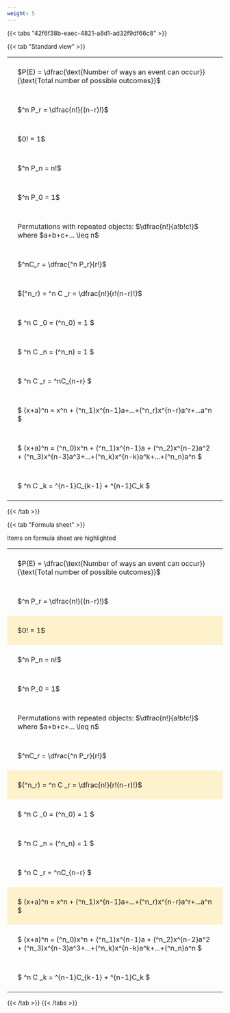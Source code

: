 ```yaml
---
weight: 5
---
```


{{< tabs "42f6f38b-eaec-4821-a8d1-ad32f9df66c8" >}}

{{< tab "Standard view" >}}

<style type="text/css">
#T_16943 th.col_heading {
  text-align: left;
  font-size: 1em;
}
#T_16943 td {
  text-align: left;
  font-size: 1em;
  padding: 1.5em;
}
</style>
<table id="T_16943">
  <thead>
  </thead>
  <tbody>
    <tr>
      <td id="T_16943_row0_col0" class="data row0 col0" >$P(E) = \dfrac{\text{Number of ways an event can occur}}{\text{Total number of possible outcomes}}$</td>
    </tr>
    <tr>
      <td id="T_16943_row1_col0" class="data row1 col0" >$^n P_r = \dfrac{n!}{(n-r)!}$</td>
    </tr>
    <tr>
      <td id="T_16943_row2_col0" class="data row2 col0" >$0! = 1$</td>
    </tr>
    <tr>
      <td id="T_16943_row3_col0" class="data row3 col0" >$^n P_n = n!$</td>
    </tr>
    <tr>
      <td id="T_16943_row4_col0" class="data row4 col0" >$^n P_0 = 1$</td>
    </tr>
    <tr>
      <td id="T_16943_row5_col0" class="data row5 col0" >Permutations with repeated objects: $\dfrac{n!}{a!b!c!}$ where $a+b+c+... \leq n$</td>
    </tr>
    <tr>
      <td id="T_16943_row6_col0" class="data row6 col0" >$^nC_r = \dfrac{^n P_r}{r!}$</td>
    </tr>
    <tr>
      <td id="T_16943_row7_col0" class="data row7 col0" >$(^n_r) = ^n C _r = \dfrac{n!}{r!(n-r)!}$</td>
    </tr>
    <tr>
      <td id="T_16943_row8_col0" class="data row8 col0" >$ ^n C _0 = (^n_0) = 1 $</td>
    </tr>
    <tr>
      <td id="T_16943_row9_col0" class="data row9 col0" >$ ^n C _n = (^n_n) = 1 $</td>
    </tr>
    <tr>
      <td id="T_16943_row10_col0" class="data row10 col0" >$ ^n C _r = ^nC_{n-r} $</td>
    </tr>
    <tr>
      <td id="T_16943_row11_col0" class="data row11 col0" >$ (x+a)^n = x^n + (^n_1)x^{n-1}a+...+(^n_r)x^{n-r}a^r+...a^n    $</td>
    </tr>
    <tr>
      <td id="T_16943_row12_col0" class="data row12 col0" >$ (x+a)^n = (^n_0)x^n + (^n_1)x^{n-1}a + (^n_2)x^{n-2}a^2 + (^n_3)x^{n-3}a^3+...+(^n_k)x^{n-k}a^k+...+(^n_n)a^n $</td>
    </tr>
    <tr>
      <td id="T_16943_row13_col0" class="data row13 col0" >$ ^n C _k = ^{n-1}C_{k-1} + ^{n-1}C_k $</td>
    </tr>
  </tbody>
</table>
{{< /tab >}}

{{< tab "Formula sheet" >}}

Items on formula sheet are highlighted 
<br>
<style type="text/css">
#T_099f0 th.col_heading {
  text-align: left;
  font-size: 1em;
}
#T_099f0 td {
  text-align: left;
  font-size: 1em;
  padding: 1.5em;
}
#T_099f0_row0_col0, #T_099f0_row1_col0, #T_099f0_row3_col0, #T_099f0_row4_col0, #T_099f0_row5_col0, #T_099f0_row6_col0, #T_099f0_row8_col0, #T_099f0_row9_col0, #T_099f0_row10_col0, #T_099f0_row12_col0, #T_099f0_row13_col0 {
  background-color: rgba(0,0,0,0);
}
#T_099f0_row2_col0, #T_099f0_row7_col0, #T_099f0_row11_col0 {
  background-color: rgba(255,194,10, 0.2);
}
</style>
<table id="T_099f0">
  <thead>
  </thead>
  <tbody>
    <tr>
      <td id="T_099f0_row0_col0" class="data row0 col0" >$P(E) = \dfrac{\text{Number of ways an event can occur}}{\text{Total number of possible outcomes}}$</td>
    </tr>
    <tr>
      <td id="T_099f0_row1_col0" class="data row1 col0" >$^n P_r = \dfrac{n!}{(n-r)!}$</td>
    </tr>
    <tr>
      <td id="T_099f0_row2_col0" class="data row2 col0" >$0! = 1$</td>
    </tr>
    <tr>
      <td id="T_099f0_row3_col0" class="data row3 col0" >$^n P_n = n!$</td>
    </tr>
    <tr>
      <td id="T_099f0_row4_col0" class="data row4 col0" >$^n P_0 = 1$</td>
    </tr>
    <tr>
      <td id="T_099f0_row5_col0" class="data row5 col0" >Permutations with repeated objects: $\dfrac{n!}{a!b!c!}$ where $a+b+c+... \leq n$</td>
    </tr>
    <tr>
      <td id="T_099f0_row6_col0" class="data row6 col0" >$^nC_r = \dfrac{^n P_r}{r!}$</td>
    </tr>
    <tr>
      <td id="T_099f0_row7_col0" class="data row7 col0" >$(^n_r) = ^n C _r = \dfrac{n!}{r!(n-r)!}$</td>
    </tr>
    <tr>
      <td id="T_099f0_row8_col0" class="data row8 col0" >$ ^n C _0 = (^n_0) = 1 $</td>
    </tr>
    <tr>
      <td id="T_099f0_row9_col0" class="data row9 col0" >$ ^n C _n = (^n_n) = 1 $</td>
    </tr>
    <tr>
      <td id="T_099f0_row10_col0" class="data row10 col0" >$ ^n C _r = ^nC_{n-r} $</td>
    </tr>
    <tr>
      <td id="T_099f0_row11_col0" class="data row11 col0" >$ (x+a)^n = x^n + (^n_1)x^{n-1}a+...+(^n_r)x^{n-r}a^r+...a^n    $</td>
    </tr>
    <tr>
      <td id="T_099f0_row12_col0" class="data row12 col0" >$ (x+a)^n = (^n_0)x^n + (^n_1)x^{n-1}a + (^n_2)x^{n-2}a^2 + (^n_3)x^{n-3}a^3+...+(^n_k)x^{n-k}a^k+...+(^n_n)a^n $</td>
    </tr>
    <tr>
      <td id="T_099f0_row13_col0" class="data row13 col0" >$ ^n C _k = ^{n-1}C_{k-1} + ^{n-1}C_k $</td>
    </tr>
  </tbody>
</table>
{{< /tab >}}
{{< /tabs >}}